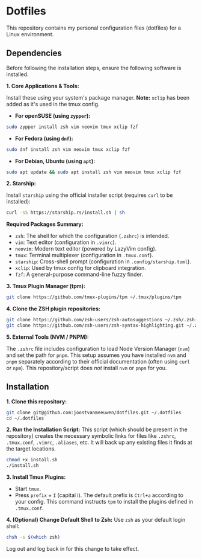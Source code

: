 # Dotfiles

This repository contains my personal configuration files (dotfiles) for a Linux environment. 

## Dependencies

Before following the installation steps, ensure the following software is installed.

**1. Core Applications & Tools:**

Install these using your system's package manager. **Note:** `xclip` has been added as it's used in the tmux config.

* **For openSUSE (using `zypper`):**
```bash
sudo zypper install zsh vim neovim tmux xclip fzf
```

* **For Fedora (using `dnf`):**
```bash
sudo dnf install zsh vim neovim tmux xclip fzf
```

* **For Debian, Ubuntu (using `apt`):**
```bash
sudo apt update && sudo apt install zsh vim neovim tmux xclip fzf
```

**2. Starship:**

Install `starship` using the official installer script (requires `curl` to be installed):
```bash
curl -sS https://starship.rs/install.sh | sh
```

**Required Packages Summary:**
* `zsh`: The shell for which the configuration (`.zshrc`) is intended.
* `vim`: Text editor (configuration in `.vimrc`).
* `neovim`: Modern text editor (powered by LazyVim config).
* `tmux`: Terminal multiplexer (configuration in `.tmux.conf`).
* `starship`: Cross-shell prompt (configuration in `.config/starship.toml`).
* `xclip`: Used by tmux config for clipboard integration.
* `fzf`: A general-purpose command-line fuzzy finder.

**3. Tmux Plugin Manager (tpm):**

```bash
git clone https://github.com/tmux-plugins/tpm ~/.tmux/plugins/tpm
```

**4. Clone the ZSH plugin repositories:**

```bash
git clone https://github.com/zsh-users/zsh-autosuggestions ~/.zsh/.zsh-autosuggestions
git clone https://github.com/zsh-users/zsh-syntax-highlighting.git ~/.zsh/.zsh-syntax-highlighting
```

**5. External Tools (NVM / PNPM):**

The `.zshrc` file includes configuration to load Node Version Manager (`nvm`) and set the path for `pnpm`. This setup assumes you have installed `nvm` and `pnpm` separately according to their official documentation (often using `curl` or `npm`). This repository/script does *not* install `nvm` or `pnpm` for you.

## Installation

**1. Clone this repository:**
```bash
git clone git@github.com:joostvanmeeuwen/dotfiles.git ~/.dotfiles
cd ~/.dotfiles
```

**2. Run the Installation Script:**
This script (which should be present in the repository) creates the necessary symbolic links for files like `.zshrc`, `.tmux.conf`, `.vimrc`, `.aliases`, etc. It will back up any existing files it finds at the target locations.

```bash
chmod +x install.sh
./install.sh
```

**3. Install Tmux Plugins:**
* Start `tmux`.
* Press `prefix` + `I` (capital i). The default prefix is `Ctrl+a` according to your config. This command instructs `tpm` to install the plugins defined in `.tmux.conf`.

**4. (Optional) Change Default Shell to Zsh:**
Use `zsh` as your default login shell:

```bash
chsh -s $(which zsh)
```

Log out and log back in for this change to take effect.
